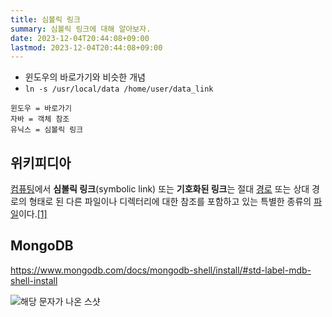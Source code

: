 ```yaml
---
title: 심볼릭 링크
summary: 심볼릭 링크에 대해 알아보자.
date: 2023-12-04T20:44:08+09:00
lastmod: 2023-12-04T20:44:08+09:00
---
```


- 윈도우의 바로가기와 비슷한 개념
- `ln -s /usr/local/data /home/user/data_link`
```
윈도우 = 바로가기 
자바 = 객체 참조
유닉스 = 심볼릭 링크
```

## 위키피디아

[컴퓨팅](https://ko.wikipedia.org/wiki/%EC%BB%B4%ED%93%A8%ED%8C%85)에서 **심볼릭 링크**(symbolic link) 또는 **기호화된 링크**는 절대 [경로](https://ko.wikipedia.org/wiki/%EA%B2%BD%EB%A1%9C "경로") 또는 상대 경로의 형태로 된 다른 파일이나 디렉터리에 대한 참조를 포함하고 있는 특별한 종류의 [파일](https://ko.wikipedia.org/wiki/%EC%BB%B4%ED%93%A8%ED%84%B0_%ED%8C%8C%EC%9D%BC "컴퓨터 파일")이다.[[1]](https://ko.wikipedia.org/wiki/%EC%8B%AC%EB%B3%BC%EB%A6%AD_%EB%A7%81%ED%81%AC#cite_note-1)

## MongoDB

https://www.mongodb.com/docs/mongodb-shell/install/#std-label-mdb-shell-install

![해당 문자가 나온 스샷](Pasted%20image%2020231204205011.png)

